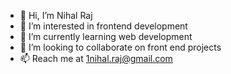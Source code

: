 - 👋 Hi, I’m Nihal Raj
- 👀 I’m interested in frontend development
- 🌱 I’m currently learning web development
- 💞️ I’m looking to collaborate on front end projects
- 📫 Reach me at 1nihal.raj@gmail.com

<!---
1nihalraj/1nihalraj is a ✨ special ✨ repository because its `README.md` (this file) appears on your GitHub profile.
You can click the Preview link to take a look at your changes.
--->
